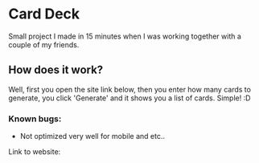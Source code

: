 # Card Deck
 
Small project I made in 15 minutes when I was working together with a couple of my friends. 

## How does it work?
Well, first you open the site link below, then you enter how many cards to generate, you click 'Generate' and it shows you a list of cards. Simple! :D 
 
### Known bugs:
- Not optimized very well for mobile and etc.. 
 
Link to website:
